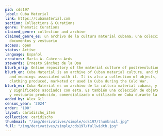 ```yaml
---
pid: cds197
label: Cuba Material
link: https://cubamaterial.com
section: Collections & Curations
genre: Thematic Curations
claimed_genre: collection and archive
claimed_genre_es: un archivo de la cultura material cubana; una colección de objetos,
  documentos y vestuario
access: open
status: Active
language: Español
creators: María A. Cabrera Arús
stewards: Ernesto Sánchez de la Osa
blurb_orig: Online repository of the material culture of postrevolutionary Cuba (1959–1990).
blurb_en: Cuba Material is an archive of Cuban material culture, and the practices
  and meanings associated with it. It is also a collection of objects, documents and
  clothing produced, marketed or used in Cuba during the Cold War.
blurb_es: Cuba Material es un archivo de la cultura material cubana, y de las prácticas
  y significados asociados con esta. Es también una colección de objetos, documentos
  y vestuario producido, comercializado o utilizado en Cuba durante la Guerra Fría.
added_by: Alex Gil
census_year: '2024'
order: '100'
layout: caridischo_item
collection: caridischo
thumbnail: "/img/derivatives/simple/cds197/thumbnail.jpg"
full: "/img/derivatives/simple/cds197/fullwidth.jpg"
---
```

